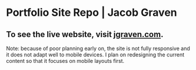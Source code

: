 # Portfolio Site Repo | Jacob Graven

## To see the live website, visit [jgraven.com](https://jgraven.com). 

Note: because of poor planning early on, the site is not fully responsive and it does not adapt well to mobile devices. I plan on redesigning the current content so that it focuses on mobile layouts first.



[^1]: Icons used in the site footer were downloaded from [iconify.design](https://www.iconify.design) and favicons were created at [favicon.ico](https://www.favicon.io). Some images were downloaded from [Canva](https://www.canva.com/).
